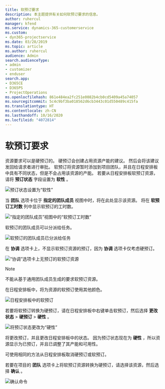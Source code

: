 ```yaml
---
title: 软预订要求
description: 本主题提供有关如何软预订要求的信息。
author: ruhercul
manager: kfend
ms.service: dynamics-365-customerservice
ms.custom:
- dyn365-projectservice
ms.date: 03/28/2019
ms.topic: article
ms.author: ruhercul
audience: Admin
search.audienceType:
- admin
- customizer
- enduser
search.app:
- D365CE
- D365PS
- ProjectOperations
ms.openlocfilehash: 861e484ea2fc251e0082b4cb0cd5409a45a74057
ms.sourcegitcommit: 5c4c9bf3ba018562d6cb3443c01d550489c415fa
ms.translationtype: HT
ms.contentlocale: zh-CN
ms.lasthandoff: 10/16/2020
ms.locfileid: "4072814"
---
```

# <a name="soft-book-requirements"></a>软预订要求

资源要求可以是硬预订的。 硬预订会创建占用资源产能的建议。 然后会将该建议发回给请求者进行审批。 软预订将资源暂时添加到项目团队，并且在日程安排板中具有不同状态，但是不会占用该资源的产能。 若要从日程安排板软预订资源，请将 **预订状态** 字段设置为 **软性** 。

![预订状态设置为“软性”](media/Resource-Management-image77.png)

当 **团队** 选项卡位于 **指定的团队成员** 视图中时，将在此处显示该资源。 将在 **软预订工时数** 列中显示软预订的工时数。

![“指定的团队成员”视图中的“软预订工时数”](media/Resource-Management-image78.png)

软预订的团队成员可以分派给任务。

![软预订的团队成员已分派给任务](media/Resource-Management-image79.png)

在 **协调** 选项卡上，不显示软预订资源的预订，因为 **协调** 选项卡仅考虑硬预订。

![“协调”选项卡上无预订的软预订资源](media/Resource-Management-image80.png)

> [!NOTE]
> 不能从基于通用团队成员生成的要求软预订资源。

在日程安排板中，将为资源的软预订使用其他颜色。

![日程安排板中的软预订](media/Resource-Management-image81.png)

若要将软预订转换为硬预订，请在日程安排板中右键单击软预订，然后选择 **更改状态** \> **硬预订** \> **硬性** 。

![将预订状态更改为“硬性”](media/Resource-Management-image82.png)

将更改预订，并且更改日程安排板中的状态。 因为预订状态现在为 **硬性** ，所以资源显示为已预订，并且已调整了其产能和可用性。

可使用相同的方法从日程安排板取消硬预订或软预订。

若要在项目的 **团队** 选项卡上将软预订资源转换为硬预订，请选择该资源，然后选择 **确认** 。

![确认命令](media/Resource-Management-image83.png)
